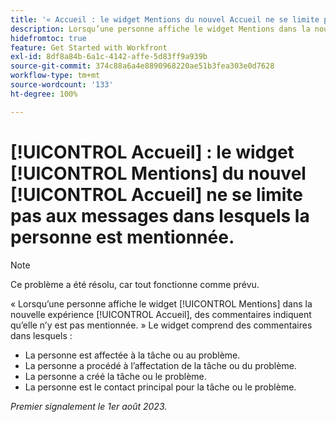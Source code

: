 ```yaml
---
title: '« Accueil : le widget Mentions du nouvel Accueil ne se limite pas aux messages dans lesquels la personne est taguée ».'
description: Lorsqu’une personne affiche le widget Mentions dans la nouvelle expérience Accueil, elle voit des commentaires dans lesquels elle n’est ni taguée ni mentionnée.
hidefromtoc: true
feature: Get Started with Workfront
exl-id: 8df8a84b-6a1c-4142-affe-5d83ff9a939b
source-git-commit: 374c88a6a4e8890968220ae51b3fea303e0d7628
workflow-type: tm+mt
source-wordcount: '133'
ht-degree: 100%

---
```


# [!UICONTROL Accueil] : le widget [!UICONTROL Mentions] du nouvel [!UICONTROL Accueil] ne se limite pas aux messages dans lesquels la personne est mentionnée.

<!--Requested article, won't fix-->

>[!NOTE]
>
>Ce problème a été résolu, car tout fonctionne comme prévu.

« Lorsqu’une personne affiche le widget [!UICONTROL Mentions] dans la nouvelle expérience [!UICONTROL Accueil], des commentaires indiquent qu’elle n’y est pas mentionnée. » Le widget comprend des commentaires dans lesquels :

* La personne est affectée à la tâche ou au problème.
* La personne a procédé à l’affectation de la tâche ou du problème.
* La personne a créé la tâche ou le problème.
* La personne est le contact principal pour la tâche ou le problème.

_Premier signalement le 1er août 2023._
